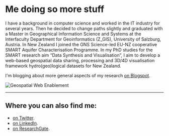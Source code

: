 # Me doing so more stuff

I have a background in computer science and worked in the IT industry for several years. 
Then he decided to change paths slightly and graduated with a 
Master in Geographical Information Science and Systems at the Interfaculty Department for Geoinformatics (Z_GIS), 
University of Salzburg, Austria. In New Zealand I joined the GNS Science-led EU-NZ 
cooperative SMART Aquifer Characterisation Programme. In my PhD studies for the SMART 
research aim “Data Synthesis and Visualisation”, I aim to develop a web-based geospatial data sharing, 
processing and 3D/4D visualisation framework hydro(geo)logical datasets for New Zealand.

I'm blogging about more general aspects of my research [on Blogspot](http://allixender.blogspot.co.nz/).

![Geospatial Web Enablement](http://allixender.github.io/images/geospatial-enablement.png)

---

## Where you can also find me:

* [on Twitter](https://twitter.com/allixender).
* [on LinkedIn](https://www.linkedin.com/in/allixender).
* [on ResearchGate](https://www.researchgate.net/profile/Alexander_Kmoch).